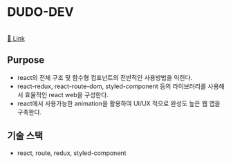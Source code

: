 # DUDO-DEV

<br />
<a href="https://leejw0803.github.io/dudodev">👀 Link</a>

## Purpose

- react의 전체 구조 및 함수형 컴포넌트의 전반적인 사용방법을 익힌다.
- react-redux, react-route-dom, styled-component 등의 라이브러리를 사용해서 효율적인 react web을 구성한다.
- react에서 사용가능한 animation을 활용하여 UI/UX 적으로 완성도 높은 웹 앱을 구축한다.

## 기술 스택

- react, route, redux, styled-component

